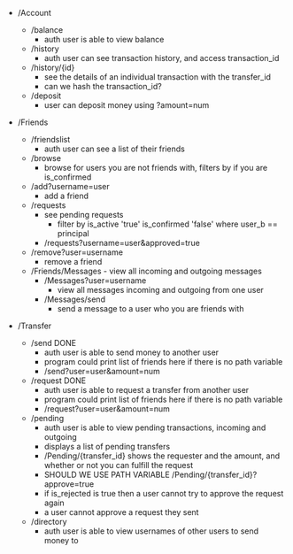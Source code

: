 - /Account
   - /balance
      - auth user is able to view balance
   - /history
      - auth user can see transaction history, and access transaction_id
   - /history/{id}
      - see the details of an individual transaction with the transfer_id
      - can we hash the transaction_id?
   - /deposit
      - user can deposit money using ?amount=num

- /Friends
   - /friendslist
      - auth user can see a list of their friends
   - /browse
      - browse for users you are not friends with, filters by if you are is_confirmed
   - /add?username=user
      - add a friend
   - /requests
      - see pending requests
         - filter by is_active 'true' is_confirmed 'false' where user_b == principal
      - /requests?username=user&approved=true
   - /remove?user=username
      - remove a friend
   - /Friends/Messages
         - view all incoming and outgoing messages
      - /Messages?user=username
         - view all messages incoming and outgoing from one user
      - /Messages/send
         - send a message to a user who you are friends with


- /Transfer
   - /send DONE
      - auth user is able to send money to another user
      - program could print list of friends here if there is no path variable
      - /send?user=user&amount=num
   - /request DONE
      - auth user is able to request a transfer from another user
      - program could print list of friends here if there is no path variable
      - /request?user=user&amount=num
   - /pending
      - auth user is able to view pending transactions, incoming and outgoing
      - displays a list of pending transfers
      - /Pending/{transfer_id} shows the requester and the amount, and whether or not you can fulfill the request
      - SHOULD WE USE PATH VARIABLE /Pending/{transfer_id}?approve=true
      - if is_rejected is true then a user cannot try to approve the request again
      - a user cannot approve a request they sent
   - /directory
      - auth user is able to view usernames of other users to send money to